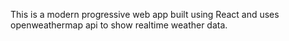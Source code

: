 This is a modern progressive web app built using React and uses openweathermap api to show realtime weather data.

